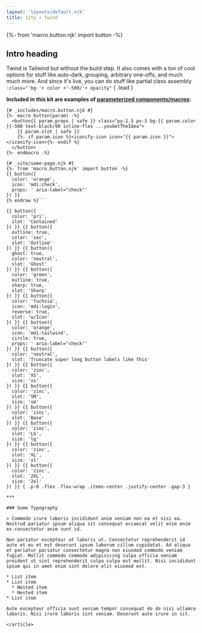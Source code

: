 ```yaml
---
layout: 'layouts/default.njk'
title: 11ty + Twind
---
```


{%- from 'macro.button.njk' import button -%}

<article class="{{ site.prose }}">

## Intro heading

Twind is Tailwind but without the build step. It also comes with a ton of cool options for stuff like auto-dark, grouping, arbitrary one-offs, and much much more. And since it's live, you can do stuff like partial class assembly `:class="'bg-'+ color +'-500/'+ opacity"` { .lead }

**Included in this kit are examples of [parameterized components/macros](https://github.com/craigerskine/11ty-twind/blob/main/_site/_includes/macro.button.njk):**

```twig{% raw %}
{# _includes/macro.button.njk #}
{%- macro button(param) -%}
  <button{{ param.props | safe }} class="py-1.5 px-3 bg-{{ param.color }}-500 text-black/90 inline-flex ...youGetTheIdea">
    {{ param.slot | safe }}
    {%- if param.icon %}<iconify-icon icon="{{ param.icon }}"></iconify-icon>{%- endif %}
  </button>
{%- endmacro -%}

{# _site/some-page.njk #}
{%- from 'macro.button.njk' import button -%}
{{ button({
  color: 'orange',
  icon: 'mdi:check',
  props: ' aria-label="check"'
}) }}
{% endraw %}```

{{ button({
  color: 'pri',
  slot: 'Contained'
}) }} {{ button({
  outline: true,
  color: 'sec',
  slot: 'Outline'
}) }} {{ button({
  ghost: true,
  color: 'neutral',
  slot: 'Ghost'
}) }} {{ button({
  color: 'green',
  outline: true,
  sharp: true,
  slot: 'Sharp'
}) }} {{ button({
  color: 'fuchsia',
  icon: 'mdi:login',
  reverse: true,
  slot: 'w/Icon'
}) }} {{ button({
  color: 'orange',
  icon: 'mdi:tailwind',
  circle: true,
  props: ' aria-label="check"'
}) }} {{ button({
  color: 'neutral',
  slot: 'Truncate super long button labels like this'
}) }} {{ button({
  color: 'zinc',
  slot: 'XS',
  size: 'xs'
}) }} {{ button({
  color: 'zinc',
  slot: 'SM',
  size: 'sm'
}) }} {{ button({
  color: 'zinc',
  slot: 'Base'
}) }} {{ button({
  color: 'zinc',
  slot: 'LG',
  size: 'lg'
}) }} {{ button({
  color: 'zinc',
  slot: 'XL',
  size: 'xl'
}) }} {{ button({
  color: 'zinc',
  slot: '2XL',
  size: '2xl'
}) }} { .p-8 .flex .flex-wrap .items-center .justify-center .gap-3 }

***

### Some Typography

> Commodo irure laboris incididunt anim veniam non ea et nisi ea. Nostrud pariatur ipsum aliqua sit consequat occaecat velit enim enim ex consectetur anim sunt id.

Non pariatur excepteur ut laboris ut. Consectetur reprehenderit id aute et eu et est deserunt ipsum laborum cillum cupidatat. Ad aliqua et pariatur pariatur consectetur magna non eiusmod commodo veniam fugiat. Mollit commodo commodo adipisicing culpa officia veniam proident ut sint reprehenderit culpa culpa est mollit. Nisi incididunt ipsum qui in amet enim sint dolore elit eiusmod est.

* List item
* List item
  * Nested item
  * Nested item
* List item

Aute excepteur officia sunt veniam tempor consequat do do nisi ullamco laboris. Nisi irure laboris sint veniam. Deserunt aute irure in sit.

</article>